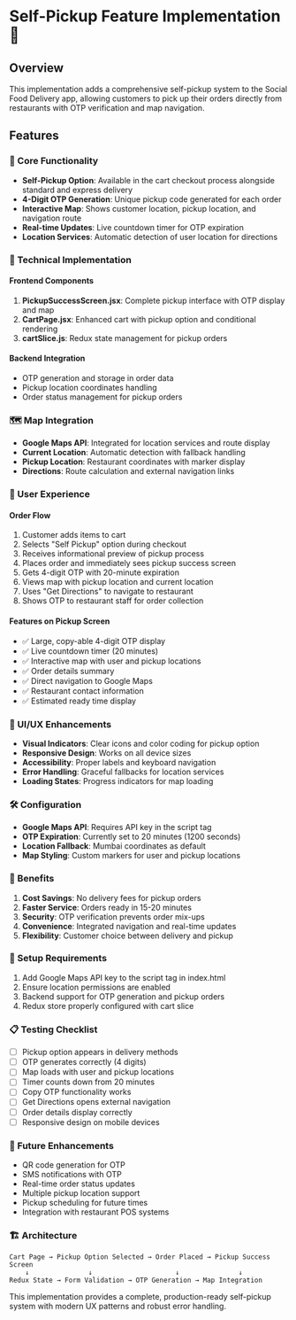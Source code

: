 # Self-Pickup Feature Implementation 🚗

## Overview
This implementation adds a comprehensive self-pickup system to the Social Food Delivery app, allowing customers to pick up their orders directly from restaurants with OTP verification and map navigation.

## Features

### 🎯 Core Functionality
- **Self-Pickup Option**: Available in the cart checkout process alongside standard and express delivery
- **4-Digit OTP Generation**: Unique pickup code generated for each order
- **Interactive Map**: Shows customer location, pickup location, and navigation route
- **Real-time Updates**: Live countdown timer for OTP expiration
- **Location Services**: Automatic detection of user location for directions

### 🔧 Technical Implementation

#### Frontend Components
1. **PickupSuccessScreen.jsx**: Complete pickup interface with OTP display and map
2. **CartPage.jsx**: Enhanced cart with pickup option and conditional rendering
3. **cartSlice.js**: Redux state management for pickup orders

#### Backend Integration
- OTP generation and storage in order data
- Pickup location coordinates handling
- Order status management for pickup orders

### 🗺️ Map Integration
- **Google Maps API**: Integrated for location services and route display
- **Current Location**: Automatic detection with fallback handling
- **Pickup Location**: Restaurant coordinates with marker display
- **Directions**: Route calculation and external navigation links

### 📱 User Experience

#### Order Flow
1. Customer adds items to cart
2. Selects "Self Pickup" option during checkout
3. Receives informational preview of pickup process
4. Places order and immediately sees pickup success screen
5. Gets 4-digit OTP with 20-minute expiration
6. Views map with pickup location and current location
7. Uses "Get Directions" to navigate to restaurant
8. Shows OTP to restaurant staff for order collection

#### Features on Pickup Screen
- ✅ Large, copy-able 4-digit OTP display
- ✅ Live countdown timer (20 minutes)
- ✅ Interactive map with user and pickup locations
- ✅ Order details summary
- ✅ Direct navigation to Google Maps
- ✅ Restaurant contact information
- ✅ Estimated ready time display

### 🎨 UI/UX Enhancements
- **Visual Indicators**: Clear icons and color coding for pickup option
- **Responsive Design**: Works on all device sizes
- **Accessibility**: Proper labels and keyboard navigation
- **Error Handling**: Graceful fallbacks for location services
- **Loading States**: Progress indicators for map loading

### 🛠️ Configuration
- **Google Maps API**: Requires API key in the script tag
- **OTP Expiration**: Currently set to 20 minutes (1200 seconds)
- **Location Fallback**: Mumbai coordinates as default
- **Map Styling**: Custom markers for user and pickup locations

### 🚀 Benefits
1. **Cost Savings**: No delivery fees for pickup orders
2. **Faster Service**: Orders ready in 15-20 minutes
3. **Security**: OTP verification prevents order mix-ups
4. **Convenience**: Integrated navigation and real-time updates
5. **Flexibility**: Customer choice between delivery and pickup

### 🔧 Setup Requirements
1. Add Google Maps API key to the script tag in index.html
2. Ensure location permissions are enabled
3. Backend support for OTP generation and pickup orders
4. Redux store properly configured with cart slice

### 📋 Testing Checklist
- [ ] Pickup option appears in delivery methods
- [ ] OTP generates correctly (4 digits)
- [ ] Map loads with user and pickup locations
- [ ] Timer counts down from 20 minutes
- [ ] Copy OTP functionality works
- [ ] Get Directions opens external navigation
- [ ] Order details display correctly
- [ ] Responsive design on mobile devices

### 🎯 Future Enhancements
- QR code generation for OTP
- SMS notifications with OTP
- Real-time order status updates
- Multiple pickup location support
- Pickup scheduling for future times
- Integration with restaurant POS systems

### 🏗️ Architecture
```
Cart Page → Pickup Option Selected → Order Placed → Pickup Success Screen
    ↓               ↓                     ↓               ↓
Redux State → Form Validation → OTP Generation → Map Integration
```

This implementation provides a complete, production-ready self-pickup system with modern UX patterns and robust error handling. 